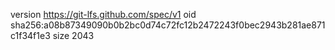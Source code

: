 version https://git-lfs.github.com/spec/v1
oid sha256:a08b87349090b0b2bc0d74c72fc12b2472243f0bec2943b281ae871c1f34f1e3
size 2043
